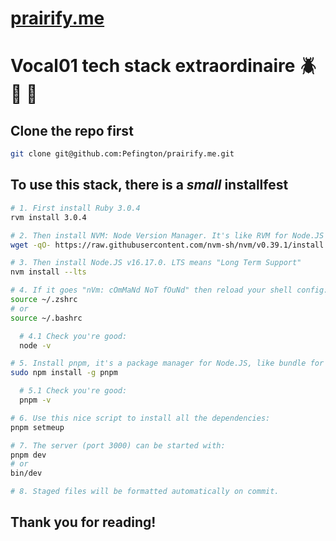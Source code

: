 # [prairify.me](https://prairify.me)

# Vocal01 tech stack extraordinaire :beetle: :evergreen_tree: :bee:

## Clone the repo first

```sh
git clone git@github.com:Pefington/prairify.me.git
```

## To use this stack, there is a _small_ installfest

```sh
# 1. First install Ruby 3.0.4
rvm install 3.0.4

# 2. Then install NVM: Node Version Manager. It's like RVM for Node.JS
wget -qO- https://raw.githubusercontent.com/nvm-sh/nvm/v0.39.1/install.sh | bash

# 3. Then install Node.JS v16.17.0. LTS means "Long Term Support"
nvm install --lts

# 4. If it goes "nVm: cOmMaNd NoT fOuNd" then reload your shell config:
source ~/.zshrc
# or
source ~/.bashrc

  # 4.1 Check you're good:
  node -v

# 5. Install pnpm, it's a package manager for Node.JS, like bundle for gems.
sudo npm install -g pnpm

  # 5.1 Check you're good:
  pnpm -v

# 6. Use this nice script to install all the dependencies:
pnpm setmeup

# 7. The server (port 3000) can be started with:
pnpm dev
# or
bin/dev

# 8. Staged files will be formatted automatically on commit.
```

## Thank you for reading!
